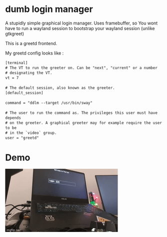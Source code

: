 # dumb login manager

A stupidly simple graphical login manager. 
Uses framebuffer, so You wont have to run a wayland session to bootstrap your wayland session (unlike gtkgreet)

This is a greetd frontend.


My greetd config looks like :
```
[terminal]
# The VT to run the greeter on. Can be "next", "current" or a number
# designating the VT.
vt = 7

# The default session, also known as the greeter.
[default_session]

command = "ddlm --target /usr/bin/sway" 

# The user to run the command as. The privileges this user must have depends
# on the greeter. A graphical greeter may for example require the user to be
# in the `video` group.
user = "greetd"
```
# Demo
![](assets/demo.gif)
